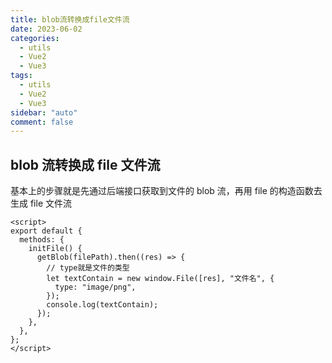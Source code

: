 ```yaml
---
title: blob流转换成file文件流
date: 2023-06-02
categories:
  - utils
  - Vue2
  - Vue3
tags:
  - utils
  - Vue2
  - Vue3
sidebar: "auto"
comment: false
---
```


## blob 流转换成 file 文件流

基本上的步骤就是先通过后端接口获取到文件的 blob 流，再用 file 的构造函数去生成 file 文件流

```vue
<script>
export default {
  methods: {
    initFile() {
      getBlob(filePath).then((res) => {
        // type就是文件的类型
        let textContain = new window.File([res], "文件名", {
          type: "image/png",
        });
        console.log(textContain);
      });
    },
  },
};
</script>
```
